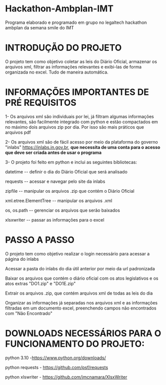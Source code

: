 # Hackathon-Ambplan-IMT
Programa elaborado e programado em grupo no legaltech hackathon ambplan da semana smile do IMT

# INTRODUÇÃO DO PROJETO
O projeto tem como objetivo coletar as leis do Diário Oficial, armazenar os arquivos xml, filtrar as informações relevantes e 
exibi-las de forma organizada no excel. Tudo de maneira automática.

# INFORMAÇÕES IMPORTANTES DE PRÉ REQUISITOS
1- Os arquivos xml são individuais por lei, já filtram algumas informações relevantes, são facilmente integrado com python e 
estão compactados em no máximo dois arquivos zip por dia. Por isso são mais práticos que arquivos pdf

2- Os arquivos xml são de fácil acesso por meio da plataforma do governo "inlabs" https://inlabs.in.gov.br, 
**que necessita de uma conta para o acesso que deve ser criada antes de usar o programa**

3- O projeto foi feito em python e inclui as seguintes bibliotecas:

datetime -- definir o dia do Diário Oficial que será analisado

requests -- acessar e navegar pelo site da inlabs

zipfile -- manipular os arquivos .zip que contém o Diário Oficial

xml.etree.ElementTree -- manipular os arquivos .xml

os, os.path -- gerenciar os arquivos que serão baixados

xlsxwriter -- passar as informações para o excel

# PASSO A PASSO
O projeto tem como objetivo realizar o login necessário para acessar a página do inlabs 

Acessar a pasta do inlabs do dia útil anterior por meio da url padronizada

Baixar os arquivos que contém o diário oficial com os atos legislativos e os atos extras "DO1.zip" e "DO1E.zip"

Extrair os arquivos .zip, que contém arquivos xml de todas as leis do dia

Organizar as informações já separadas nos arquivos xml e as informações filtradas em um documento excel, preenchendo campos não encontrados com "Não Encontrado"

# DOWNLOADS NECESSÁRIOS PARA O FUNCIONAMENTO DO PROJETO:
python 3.10 -https://www.python.org/downloads/

python requests - https://github.com/psf/requests

python xlswriter - https://github.com/jmcnamara/XlsxWriter
